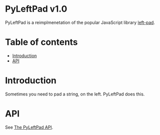 # PyLeftPad v1.0

PyLeftPad is a reimplmenetation of the popular JavaScript library
[left-pad](https://github.com/stevemao/left-pad).

# Table of contents

* [Introduction](#introduction)
* [API](#api)

# Introduction

Sometimes you need to pad a string, on the left. PyLeftPad does this.

# API

See [The PyLeftPad API](API.md).